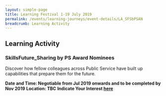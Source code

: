 ```yaml
---
layout: simple-page
title: Learning Festival 1-19 July 2019
permalink: /events/learning-journeys/event-details/LA_SFSbPSAN
breadcrumb: Learning Activity
---
```


## Learning Activity 
### SkillsFuture_Sharing by PS Award Nominees

Discover how fellow colleagues across Public Service have built up capabilities that prepare them for the future. 

**Date and Time: Negotiable from Jul 2019 onwards and to be completed by Nov 2019** 
**Location: TBC** 
**Indicate Your Interest [here](https://www.eventbrite.sg/e/step-into-my-shoes-making-a-difference-as-a-probation-officer-tickets-61082209533)** 

